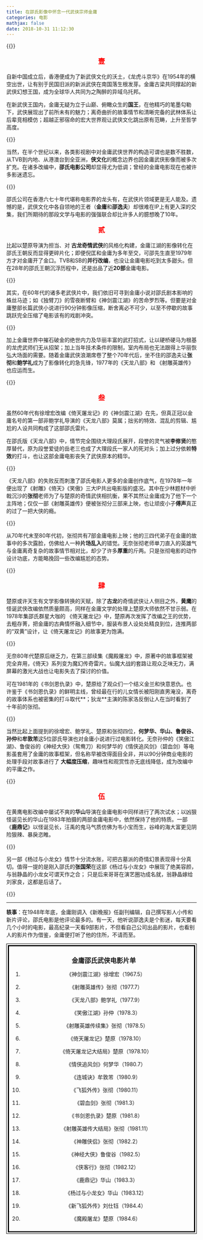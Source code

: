 ```yaml
---
title: 在邵氏影像中怀念一代武侠宗师金庸
categories: 电影
mathjax: false
date: 2018-10-31 11:12:30
---
```

{{<img src="https://ian2.oss-cn-hangzhou.aliyuncs.com/2018-10-31-031315.jpg" alt="">}}
<p style="font-size: 18px;color:red;text-align: center;"><b>壹</b></p>
自新中国成立后，香港便成为了新武侠文化的沃土，《龙虎斗京华》在1954年的横空出世，让有别于民国旧派的新派武侠在南国落生根发芽。金庸古梁共同撑起的新武侠幻想王国，成为全球华人共同为之陶醉的异域乌托邦。

在新武侠王国内，金庸无疑为立于山巅、俯瞰众生的**国王**，在他精巧的笔墨勾勒下，武侠展现出了前所未有的魅力；离奇曲折的故事情节和清晰完备的武林体系让后辈竞相模仿；超越正邪宿命的宏大世界观让武侠文化跳出原有范畴，上升至哲学高度。

{{<img src="https://ian2.oss-cn-hangzhou.aliyuncs.com/2018-10-31-031335.jpg" alt="">}}

当然，在半个世纪以来，各类影视剧中对金庸武侠世界的构造可谓也是数不胜数，从TVB到内地、从港澳台到全亚洲，**侠文化**的概念边界也因金庸武侠影像而被多次扩充。在诸多改编中，**邵氏电影公司**却显得尤为低调；曾经的金庸电影现在也被许多影迷遗忘。

{{<img src="https://ian2.oss-cn-hangzhou.aliyuncs.com/2018-10-31-031348.jpg" alt="">}}

邵氏公司在香港六七十年代堪称电影界的龙头有，在武侠片领域更是无人能及。遗憾的是，武侠文化中各自领地的王者（**金庸**和**邵逸夫**）却很难在IP上有更入深的交集，我们所期待的那段文学与电影的强强联合却比许多人的臆想晚了10年。

<p style="font-size: 18px;color:red;text-align: center;"><b>贰</b></p>

比起以楚原导演为担当、对 **古龙奇情武侠**的风格化构建，金庸江湖的影像转化在邵氏王朝反而显得更碎片化；即便倪匡和金庸为多年至交，可邵先生直至1979年方才对金庸开了金口。TVB和SB的**并行改编**，也没让金庸电影吃到太多甜头。但在28年的邵氏王朝沉浮历程中，还是出品了近**20部**金庸电影。

{{<img src="https://ian2.oss-cn-hangzhou.aliyuncs.com/2018-10-31-031359.jpg" alt="">}}

其实，在60年代的诸多老武侠片中，我们依旧可寻到金庸小说对邵氏剧本影响的蛛丝马迹；如《独臂刀》的雪夜断臂和《神剑震江湖》的苦命罗烈等。但要是对金庸整部长篇武侠小说进行90分钟影像压缩，断舍离必不可少，以至不停歇的故事跳跃完全压缩了电影该有的戏剧冲突。

{{<img src="https://ian2.oss-cn-hangzhou.aliyuncs.com/2018-10-31-031414.jpg" alt="">}}

加上金庸世界中摧石破金的绝世内力及华丽丰富的武打招式，让以硬桥硬马为根基的龙虎武师们无从招架；加上当年技术条件的限制，室内布局也无法跟得上华丽恢弘大场面的需要。随着金庸武侠浪潮席卷了整个70年代后，坐不住的邵逸夫让**张彻**和**鲍学礼**成为了影像转化的急先锋，1977年的《天龙八部》和 《射雕英雄传》也应运而生。

{{<img src="https://ian2.oss-cn-hangzhou.aliyuncs.com/2018-10-31-031424.jpg" alt="">}}

<p style="font-size: 18px;color:red;text-align: center;"><b>叁</b></p>

虽然60年代有徐增宏改编《倚天屠龙记》的《神剑震江湖》在先，但真正冠以金庸名号的第一部非鲍学礼导演的《天龙八部》莫属；拙劣的特效、混乱的剪辑、尴尬的人设共同构成了这部邵氏雷片。

在邵氏版《天龙八部》中，情节完全围绕大理段氏展开，段誉的灵气被**李修贤**的憨厚替代，原为段誉爱徒的岳老三也成了大理段氏一家人的死对头；加上过分依赖**特效**的打斗，也让这部金庸电影丧失了武侠原本的精华。

{{<img src="https://ian2.oss-cn-hangzhou.aliyuncs.com/2018-10-31-031443.jpg" alt="">}}

《天龙八部》的失败反而刺激了邵氏电影人更多的金庸创作底气，在1978年一年便出现了《射雕》《倚天》《笑傲》三大IP共出电影版的盛况。其中在少林题材中折戟沉沙的**张彻**老师为了与楚原的奇情武侠相抗衡，果不其然让金庸成为了他下一个主阵地；仅仅一部《射雕英雄传》便被张彻分三部来上映，也让顽皮小子**傅声**真正的过了一把大侠的瘾。

{{<img src="https://ian2.oss-cn-hangzhou.aliyuncs.com/2018-10-31-031454.jpg" alt="">}}

从70年代末至80年代初，张彻共有7部金庸电影上映；他的三四代弟子在金庸的故事中的多次露脸，仿佛给人一种**片场乱入**的错觉。无奈张彻老师单刀直入的英雄气与金庸离奇复杂的故事情节相对比，却少了许多**厚重**的斤两。只是张彻电影的动作设计功底，方能略挽回一些改编尴尬的态势。

{{<img src="https://ian2.oss-cn-hangzhou.aliyuncs.com/2018-10-31-031504.jpg" alt="">}}

<p style="font-size: 18px;color:red;text-align: center;"><b>肆</b></p>

楚原或许天生有文学影像转换的天赋，除了**古龙**的奇情武侠让人侧目之外，**黄鹰**的怪诞武侠改编依然质量颇高，同样在金庸文学的处理上楚原大师依然不甘示弱。在1978年集邵氏群星大咖的 《倚天屠龙记》中，楚原再次发挥了改编之王的优势，去粗存菁，把金庸的古典情怀融入细节中，服装布景人设处处精良到位，连推两部的“双黄”设计，让《倚天屠龙记》的故事更为饱满。

{{<img src="https://ian2.oss-cn-hangzhou.aliyuncs.com/2018-10-31-031514.jpg" alt="">}}

无奈80年代楚原后继乏力，在第三部续集《魔殿屠龙》中，原著中的故事框架被完全弃用，《倚天》系列变为魔幻传奇雷片。仙魔大战的套路让观众乏味无力，满屏幕的激光大战也让电影失去了探讨的价值。

可在1981年的《书剑恩仇录》中，楚原给了观众们一个结义金兰和快意恩仇。也许鉴于《书剑恩仇录》的鲜明主线，曾经最在行的儿女情长被阳刚直男淹没，离奇的故事体系也被密集的打斗取代**；狄龙**主演的陈家洛反倒让人在当时看到了十年前的张彻。

{{<img src="https://ian2.oss-cn-hangzhou.aliyuncs.com/2018-10-31-031525.jpg" alt="">}}

当然比起上面提到的徐增宏、鲍学礼、楚原和张彻四位，**何梦华、华山、鲁俊谷、孙仲**和**牟敦芾**这5位邵氏导演也对金庸小说进行过电影转化。无奈孙仲的《笑傲江湖》、鲁俊谷的《神经大侠》（鸳鸯刀）和何梦华的《情侠追风剑》（碧血剑）等电影虽套用了金庸的故事框架，但名称早被改得面目全非，并以90分钟商业电影的处理手段对故事进行了 **大幅度压缩**，趣味性和观赏性亦无底线降低，成为改编中的平庸之作。

{{<img src="https://ian2.oss-cn-hangzhou.aliyuncs.com/2018-10-31-032134.jpg" alt="">}}

<p style="font-size: 18px;color:red;text-align: center;"><b>伍</b></p>

在黄鹰电影改编中屡试不爽的**华山**导演在金庸电影中同样进行了两次试水；以凶狠怪诞见长的华山在1983年拍摄的两部金庸电影中，依然保持了他的特质。一部 《**鹿鼎记**》以怪诞见长，汪禹的鬼马气质仿佛为韦小宝而生，谷峰的海大富更见阴险狠辣、暴戾恣睢。

{{<img src="https://ian2.oss-cn-hangzhou.aliyuncs.com/2018-10-31-032148.jpg" alt="">}}

另一部《杨过与小龙女》情节十分流水账，可把古墓派的奇情幻景表现得十分真切。值得一提的是刚入邵氏的**张国荣**在这部《杨过与小龙女》中展现了绝美容颜，与翁静晶的小龙女可谓天作之合； 只是后来哥哥在演艺圈功成名就，翁静晶嫁给刘家良，这都是后话了。

{{<img src="https://ian2.oss-cn-hangzhou.aliyuncs.com/2018-10-31-032200.jpg" alt="">}}

---

**轶事**：在1948年年底，金庸刚调入《新晚报》任副刊编辑，自己撰写影人小传和新片评论，邵氏电影是他评论最多的。有一天，他听说邵逸夫是个影迷，每天要看几个小时的电影，最高纪录一天看9部影片，不但看自己公司出品的影片，也看别人的影片作为借鉴，金庸便打听了他的住所，不请而至。


<section class="" powered-by="xiumi.us" style="max-width: 100%;box-sizing: border-box !important;word-wrap: break-word !important;">
    <section class="" style="margin-top: 10px;margin-bottom: 10px;max-width: 100%;box-sizing: border-box !important;word-wrap: break-word !important;">
        <section class="" style="padding: 3px;border: 1px solid black;max-width: 100%;box-sizing: border-box !important;word-wrap: break-word !important;">
            <section class="" style="padding: 10px;border: 3px solid black;max-width: 100%;box-sizing: border-box !important;word-wrap: break-word !important;">
                <section class="" powered-by="xiumi.us" style="max-width: 100%;box-sizing: border-box !important;word-wrap: break-word !important;">
                    <section class="" style="max-width: 100%;box-sizing: border-box !important;word-wrap: break-word !important;">
                        <section class="" style="text-align: center;max-width: 100%;box-sizing: border-box !important;word-wrap: break-word !important;">
                            <p style="min-height: 1em;max-width: 100%;box-sizing: border-box !important;word-wrap: break-word !important;"><span style="font-size: 17px;max-width: 100%;box-sizing: border-box !important;word-wrap: break-word !important;"><strong style="max-width: 100%;box-sizing: border-box !important;word-wrap: break-word !important;">&nbsp; &nbsp;金庸邵氏武侠电影片单</strong></span>
                                <br
                                    style="max-width: 100%;box-sizing: border-box !important;word-wrap: break-word !important;"></p>
                            <ol class="list-paddingleft-2" style="">
                                <li>
                                    <p style="min-height: 1em;max-width: 100%;box-sizing: border-box !important;word-wrap: break-word !important;"><span style="font-size: 14px;max-width: 100%;box-sizing: border-box !important;word-wrap: break-word !important;">《神剑震江湖》徐增宏（1967.5）</span></p>
                                </li>
                                <li>
                                    <p style="min-height: 1em;max-width: 100%;box-sizing: border-box !important;word-wrap: break-word !important;"><span style="font-size: 14px;max-width: 100%;box-sizing: border-box !important;word-wrap: break-word !important;">《射雕英雄传》张彻（1977.7）</span></p>
                                </li>
                                <li>
                                    <p style="min-height: 1em;max-width: 100%;box-sizing: border-box !important;word-wrap: break-word !important;"><span style="font-size: 14px;max-width: 100%;box-sizing: border-box !important;word-wrap: break-word !important;">《天龙八部》鲍学礼（1977.9）</span></p>
                                </li>
                                <li>
                                    <p style="min-height: 1em;max-width: 100%;box-sizing: border-box !important;word-wrap: break-word !important;"><span style="font-size: 14px;max-width: 100%;box-sizing: border-box !important;word-wrap: break-word !important;">《笑傲江湖》孙仲（1978.3）</span></p>
                                </li>
                                <li>
                                    <p style="min-height: 1em;max-width: 100%;box-sizing: border-box !important;word-wrap: break-word !important;"><span style="font-size: 14px;max-width: 100%;box-sizing: border-box !important;word-wrap: break-word !important;">《射雕英雄传续集》张彻（1978.5）</span></p>
                                </li>
                                <li>
                                    <p style="min-height: 1em;max-width: 100%;box-sizing: border-box !important;word-wrap: break-word !important;"><span style="font-size: 14px;max-width: 100%;box-sizing: border-box !important;word-wrap: break-word !important;">《倚天屠龙记》楚原（1978.10）</span></p>
                                </li>
                                <li>
                                    <p style="min-height: 1em;max-width: 100%;box-sizing: border-box !important;word-wrap: break-word !important;"><span style="font-size: 14px;max-width: 100%;box-sizing: border-box !important;word-wrap: break-word !important;">《倚天屠龙记大结局》楚原（1978.10）</span></p>
                                </li>
                                <li>
                                    <p style="min-height: 1em;max-width: 100%;box-sizing: border-box !important;word-wrap: break-word !important;"><span style="font-size: 14px;max-width: 100%;box-sizing: border-box !important;word-wrap: break-word !important;">《情侠追风剑》何梦华（1980.7）</span></p>
                                </li>
                                <li>
                                    <p style="min-height: 1em;max-width: 100%;box-sizing: border-box !important;word-wrap: break-word !important;"><span style="font-size: 14px;max-width: 100%;box-sizing: border-box !important;word-wrap: break-word !important;">《连城诀》牟敦芾（1980.9）</span></p>
                                </li>
                                <li>
                                    <p style="min-height: 1em;max-width: 100%;box-sizing: border-box !important;word-wrap: break-word !important;"><span style="font-size: 14px;max-width: 100%;box-sizing: border-box !important;word-wrap: break-word !important;">《飞狐外传》张彻（1980.11）</span></p>
                                </li>
                                <li>
                                    <p style="min-height: 1em;max-width: 100%;box-sizing: border-box !important;word-wrap: break-word !important;"><span style="font-size: 14px;max-width: 100%;box-sizing: border-box !important;word-wrap: break-word !important;">《碧血剑》张彻（1981.3）</span></p>
                                </li>
                                <li>
                                    <p style="min-height: 1em;max-width: 100%;box-sizing: border-box !important;word-wrap: break-word !important;"><span style="font-size: 14px;max-width: 100%;box-sizing: border-box !important;word-wrap: break-word !important;">《书剑恩仇录》楚原（1981.8）</span></p>
                                </li>
                                <li>
                                    <p style="min-height: 1em;max-width: 100%;box-sizing: border-box !important;word-wrap: break-word !important;"><span style="font-size: 14px;max-width: 100%;box-sizing: border-box !important;word-wrap: break-word !important;">《射雕英雄传大结局》张彻（1981.11）</span></p>
                                </li>
                                <li>
                                    <p style="min-height: 1em;max-width: 100%;box-sizing: border-box !important;word-wrap: break-word !important;"><span style="font-size: 14px;max-width: 100%;box-sizing: border-box !important;word-wrap: break-word !important;">《神雕侠侣》张彻（1982.2）</span></p>
                                </li>
                                <li>
                                    <p style="min-height: 1em;max-width: 100%;box-sizing: border-box !important;word-wrap: break-word !important;"><span style="font-size: 14px;max-width: 100%;box-sizing: border-box !important;word-wrap: break-word !important;">《神经大侠》鲁俊谷（1982.5）</span></p>
                                </li>
                                <li>
                                    <p style="min-height: 1em;max-width: 100%;box-sizing: border-box !important;word-wrap: break-word !important;"><span style="font-size: 14px;max-width: 100%;box-sizing: border-box !important;word-wrap: break-word !important;">《侠客行》张彻（1982.12）</span></p>
                                </li>
                                <li>
                                    <p style="min-height: 1em;max-width: 100%;box-sizing: border-box !important;word-wrap: break-word !important;"><span style="font-size: 14px;max-width: 100%;box-sizing: border-box !important;word-wrap: break-word !important;">《鹿鼎记》华山（1983.3）</span></p>
                                </li>
                                <li>
                                    <p style="min-height: 1em;max-width: 100%;box-sizing: border-box !important;word-wrap: break-word !important;"><span style="font-size: 14px;max-width: 100%;box-sizing: border-box !important;word-wrap: break-word !important;">《杨过与小龙女》华山（1983.12）</span></p>
                                </li>
                                <li>
                                    <p style="min-height: 1em;max-width: 100%;box-sizing: border-box !important;word-wrap: break-word !important;"><span style="font-size: 14px;max-width: 100%;box-sizing: border-box !important;word-wrap: break-word !important;">《新飞狐外传》刘仕钰（1984.4）</span></p>
                                </li>
                                <li>
                                    <p style="min-height: 1em;max-width: 100%;box-sizing: border-box !important;word-wrap: break-word !important;"><span style="font-size: 14px;max-width: 100%;box-sizing: border-box !important;word-wrap: break-word !important;">《魔殿屠龙》楚原（1984.6）</span></p>
                                </li>
                            </ol>
                        </section>
                    </section>
                </section>
            </section>
        </section>
    </section>
</section>
